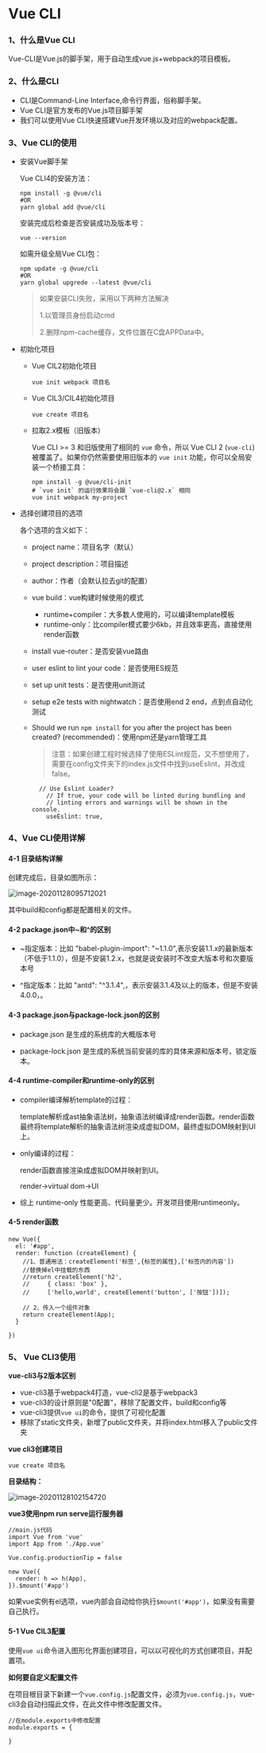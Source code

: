 # Vue CLI

### 1、什么是Vue CLI

Vue-CLI是Vue.js的脚手架，用于自动生成vue.js+webpack的项目模板。



### 2、什么是CLI

- CLI是Command-Line Interface,命令行界面，俗称脚手架。
- Vue CLI是官方发布的Vue.js项目脚手架
- 我们可以使用Vue CLI快速搭建Vue开发环境以及对应的webpack配置。



### 3、Vue CLI的使用

- 安装Vue脚手架

  Vue CLI4的安装方法：

  ```
  npm install -g @vue/cli
  #OR
  yarn global add @vue/cli
  ```

  安装完成后检查是否安装成功及版本号：

  ```
  vue --version
  ```

  如需升级全局Vue CLI包：

  ```
  npm update -g @vue/cli
  #OR
  yarn global upgrede --latest @vue/cli
  ```

  >如果安装CLI失败，采用以下两种方法解决
  >
  >1.以管理员身份启动cmd
  >
  >2.删除npm-cache缓存，文件位置在C盘APPData中。

- 初始化项目

  - Vue CIL2初始化项目

    ```
    vue init webpack 项目名
    ```

  - Vue CIL3/CIL4初始化项目

    ```
    vue create 项目名
    ```

  - 拉取2.x模板（旧版本）

    Vue CLI >= 3 和旧版使用了相同的 `vue` 命令，所以 Vue CLI 2 (`vue-cli`) 被覆盖了。如果你仍然需要使用旧版本的 `vue init` 功能，你可以全局安装一个桥接工具：

    ```
    npm install -g @vue/cli-init
    # `vue init` 的运行效果将会跟 `vue-cli@2.x` 相同
    vue init webpack my-project
    ```

- 选择创建项目的选项

  各个选项的含义如下：

  - project name：项目名字（默认）

  - project description：项目描述

  - author：作者（会默认拉去git的配置）

  - vue build：vue构建时候使用的模式

    - runtime+compiler：大多数人使用的，可以编译template模板
    - runtime-only：比compiler模式要少6kb，并且效率更高，直接使用render函数

  - install vue-router：是否安装vue路由

  - user eslint to lint your code：是否使用ES规范

  - set up unit tests：是否使用unit测试

  - setup e2e tests with nightwatch：是否使用end 2 end，点到点自动化测试

  - Should we run `npm install` for you after the project has been created? (recommended)：使用npm还是yarn管理工具

    >注意：如果创建工程时候选择了使用ESLint规范，又不想使用了，需要在config文件夹下的index.js文件中找到useEslint，并改成false。

    ```
      // Use Eslint Loader?
        // If true, your code will be linted during bundling and
        // linting errors and warnings will be shown in the console.
        useEslint: true,
    ```



### 4、Vue CLI使用详解

#### 4-1 目录结构详解

创建完成后，目录如图所示：

![image-20201128095712021](img/image-20201128095712021.png)

其中build和config都是配置相关的文件。



#### 4-2 package.json中~和^的区别

- ~指定版本：比如 "babel-plugin-import": "~1.1.0",表示安装1.1.x的最新版本（不低于1.1.0），但是不安装1.2.x，也就是说安装时不改变大版本号和次要版本号

- ^指定版本：比如 "antd": "^3.1.4",，表示安装3.1.4及以上的版本，但是不安装4.0.0，。 



#### 4-3 package.json与package-lock.json的区别

- package.json 是生成的系统库的大概版本号


- package-lock.json 是生成的系统当前安装的库的具体来源和版本号，锁定版本。



#### 4-4 runtime-compiler和runtime-only的区别

- compiler编译解析template的过程：

  template解析成ast抽象语法树，抽象语法树编译成render函数。render函数最终将template解析的抽象语法树渲染成虚拟DOM，最终虚拟DOM映射到UI上。

- only编译的过程：

  render函数直接渲染成虚拟DOM并映射到UI。

  render->virtual dom->UI

- 综上 runtime-only 性能更高、代码量更少。开发项目使用runtimeonly。



#### 4-5 render函数

```
new Vue({
  el: '#app',
  render: function (createElement) {
    //1、普通用法：createElement('标签',{标签的属性},['标签内的内容'])
    //替换掉el中挂载的东西
    //return createElement('h2',
    //     { class: 'box' },
    //     ['hello,world', createElement('button', ['按钮'])]);

    // 2、传入一个组件对象
    return createElement(App);
  }

})
```



### 5、 Vue CLI3使用

**vue-cli3与2版本区别**

- vue-cli3基于webpack4打造，vue-cli2是基于webpack3
- vue-cli3的设计原则是"0配置"，移除了配置文件，build和config等
- vue-cli3提供`vue ui`的命令，提供了可视化配置
- 移除了static文件夹，新增了public文件夹，并将index.html移入了public文件夹

**vue cli3创建项目**

```
vue create 项目名
```

**目录结构：**

![image-20201128102154720](img/image-20201128102154720.png)

**vue3使用npm run serve运行服务器**



```
//main.js代码
import Vue from 'vue'
import App from './App.vue'

Vue.config.productionTip = false

new Vue({
  render: h => h(App),
}).$mount('#app')

```

如果vue实例有el选项，vue内部会自动给你执行`$mount('#app')`，如果没有需要自己执行。

#### 5-1 Vue CIL3配置

使用`vue ui`命令进入图形化界面创建项目，可以以可视化的方式创建项目，并配置项。

**如何要自定义配置文件**

在项目根目录下新建一个`vue.config.js`配置文件，必须为`vue.config.js`，vue-cli3会自动扫描此文件，在此文件中修改配置文件。

```
//在module.exports中修改配置
module.exports = {
  
}
```

